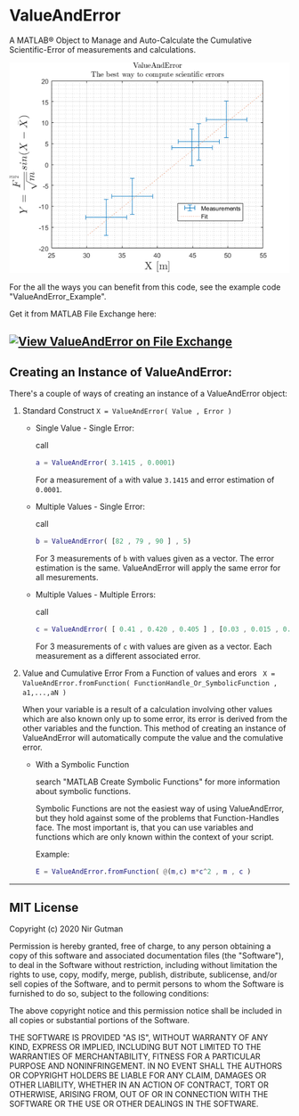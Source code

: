 # ValueAndError
 A MATLAB® Object to Manage and Auto-Calculate the Cumulative Scientific-Error of measurements and calculations.




![ValueAndError_Picture](ValueAndError_Picture.png)

For the all the ways you can benefit from this code, see the example code "ValueAndError_Example".


Get it from MATLAB File Exchange here: 

[![View ValueAndError on File Exchange](https://www.mathworks.com/matlabcentral/images/matlab-file-exchange.svg)](https://www.mathworks.com/matlabcentral/fileexchange/81948-valueanderror)
 ---

## Creating an Instance of ValueAndError:
There's a couple of ways of creating an instance of a ValueAndError object:
1. Standard Construct
   `
   X = ValueAndError( Value , Error )
   `
   * Single Value - Single Error: 
  
        call
        ```MATLAB
        a = ValueAndError( 3.1415 , 0.0001)
        ```
        For a measurement of `a` with value `3.1415` and error estimation of `0.0001`.
        
   * Multiple Values - Single Error:

        call
        ```MATLAB
        b = ValueAndError( [82 , 79 , 90 ] , 5)
        ```
        For 3 measurements of `b` with values given as a vector. The error estimation is the same. ValueAndError will apply the same error for all mesurements.

    * Multiple Values - Multiple Errors:

        call
        ```MATLAB
        c = ValueAndError( [ 0.41 , 0.420 , 0.405 ] , [0.03 , 0.015 , 0.001 ] )
        ```
        For 3 measurements of `c` with values are given as a vector. Each measurement as a different associated error.

2. Value and Cumulative Error From a Function of values and erors ` X = ValueAndError.fromFunction( FunctionHandle_Or_SymbolicFunction , a1,...,aN )`


   When your variable is a result of a calculation involving other values  which are also known only up to some error, its error is derived from the   other variables and the function. This method of creating an instance of  ValueAndError will automatically compute the value and the comulative error.

   * With a Symbolic Function

      search "MATLAB Create Symbolic Functions" for more information about symbolic functions.

      Symbolic Functions are not the easiest way of using ValueAndError, but they hold against some of the problems that Function-Handles face. The most important is, that you can use variables and functions which are only known within the context of your script.

      Example:
      ```MATLAB
      E = ValueAndError.fromFunction( @(m,c) m*c^2 , m , c )
      ```

      



-------
## MIT License

Copyright (c) 2020 Nir Gutman

Permission is hereby granted, free of charge, to any person obtaining a copy
of this software and associated documentation files (the "Software"), to deal
in the Software without restriction, including without limitation the rights
to use, copy, modify, merge, publish, distribute, sublicense, and/or sell
copies of the Software, and to permit persons to whom the Software is
furnished to do so, subject to the following conditions:

The above copyright notice and this permission notice shall be included in all
copies or substantial portions of the Software.

THE SOFTWARE IS PROVIDED "AS IS", WITHOUT WARRANTY OF ANY KIND, EXPRESS OR
IMPLIED, INCLUDING BUT NOT LIMITED TO THE WARRANTIES OF MERCHANTABILITY,
FITNESS FOR A PARTICULAR PURPOSE AND NONINFRINGEMENT. IN NO EVENT SHALL THE
AUTHORS OR COPYRIGHT HOLDERS BE LIABLE FOR ANY CLAIM, DAMAGES OR OTHER
LIABILITY, WHETHER IN AN ACTION OF CONTRACT, TORT OR OTHERWISE, ARISING FROM,
OUT OF OR IN CONNECTION WITH THE SOFTWARE OR THE USE OR OTHER DEALINGS IN THE
SOFTWARE.

